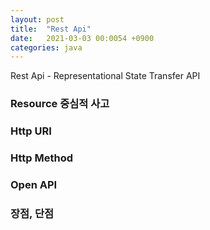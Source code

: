 ```yaml
---
layout: post
title:  "Rest Api"
date:   2021-03-03 00:0054 +0900
categories: java
---
```


Rest Api - Representational State Transfer API

### Resource 중심적 사고

### Http URI

### Http Method

### Open API

### 장점, 단점
